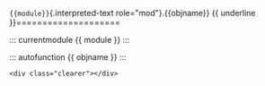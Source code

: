`{{module}}`{.interpreted-text role="mod"}.{{objname}} {{ underline
}}====================

::: currentmodule
{{ module }}
:::

::: autofunction
{{ objname }}
:::

```{=html}
<div class="clearer"></div>
```
